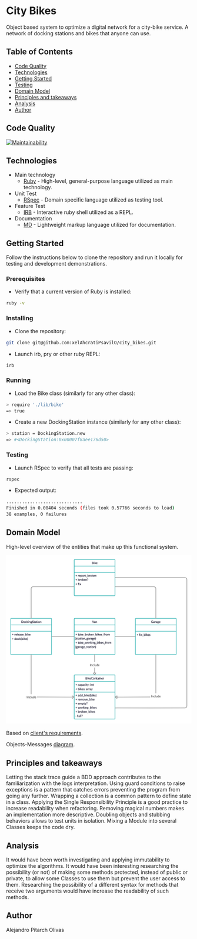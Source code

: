 # City Bikes

Object based system to optimize a digital network for a city-bike service. A network of docking stations and bikes that anyone can use.

## Table of Contents
* [Code Quality](#code-quality)
* [Technologies](#technologies)
* [Getting Started](#getting-started)
* [Testing](#testing)
* [Domain Model](#domain-model)
* [Principles and takeaways](#principles-and-takeaways)
* [Analysis](#analysis)
* [Author](#author)

## Code Quality
[![Maintainability](https://api.codeclimate.com/v1/badges/712bdf1ba315301d6bdd/maintainability)](https://codeclimate.com/github/xelAhcratiPsavilO/city_bikes/maintainability)

## Technologies
- Main technology
  - [Ruby](https://www.ruby-lang.org/en/) - High-level, general-purpose language utilized as main technology.
- Unit Test
  - [RSpec](https://rspec.info/) - Domain specific language utilized as testing tool.
- Feature Test
  - [IRB](https://en.wikipedia.org/wiki/Interactive_Ruby_Shell) - Interactive ruby shell utilized as a REPL.
- Documentation
  - [MD](https://www.markdownguide.org/) - Lightweight markup language utilized for documentation.

## Getting Started

Follow the instructions below to clone the repository and run it locally for testing and development demonstrations.

### Prerequisites
- Verify that a current version of Ruby is installed:
```bash
ruby -v
```

### Installing
- Clone the repository:
```bash
git clone git@github.com:xelAhcratiPsavilO/city_bikes.git
```
- Launch irb, pry or other ruby REPL:
```bash
irb
```
### Running
- Load the Bike class (similarly for any other class):
```bash
> require './lib/bike'
=> true
```
- Create a new DockingStation instance (similarly for any other class):
```bash
> station = DockingStation.new
=> #<DockingStation:0x00007f8aee176d50>
```

### Testing
- Launch RSpec to verify that all tests are passing:
```bash
rspec
```
- Expected output:
```bash
.............................
Finished in 0.08404 seconds (files took 0.57766 seconds to load)
38 examples, 0 failures
```

## Domain Model

High-level overview of the entities that make up this functional system.

![](domain_model/DomainModel.png)

Based on [client's requirements](USER_STORIES.md).

Objects-Messages [diagram](DIAGRAM.md).

## Principles and takeaways
Letting the stack trace guide a BDD approach contributes to the familiarization with the logs interpretation.
Using guard conditions to raise exceptions is a pattern that catches errors preventing the program from going any further.
Wrapping a collection is a common pattern to define state in a class.
Applying the Single Responsibility Principle is a good practice to increase readability when refactoring.
Removing magical numbers makes an implementation more descriptive.
Doubling objects and stubbing behaviors allows to test units in isolation.
Mixing a Module into several Classes keeps the code dry.

## Analysis
It would have been worth investigating and applying immutability to optimize the algorithms.
It would have been interesting researching the possibility (or not) of making some methods protected, instead of public or private, to allow some Classes to use them but prevent the user access to them.
Researching the possibility of a different syntax for methods that receive two arguments would have increase the readability of such methods.

## Author

Alejandro Pitarch Olivas

